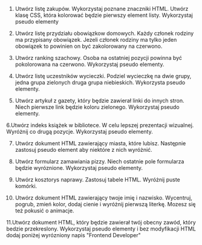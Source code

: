 1. Utwórz listę zakupów. Wykorzystaj poznane znaczniki HTML. Utwórz klasę CSS, która kolorować
będzie pierwszy element listy. Wykorzystaj pseudo elementy

2. Utwórz listę przydziału obowiązkow domowych. Każdy członek rodziny ma przypisany
obowiązek. Jezeli członek rodziny ma tylko jeden obowiązek to powinien on być
zakolorowany na czerwono.

3. Utwórz ranking szachowy. Osoba na ostatniej pozycji powinna być pokolorowana na czerwono.
Wykorzystaj pseudo elementy.

4. Utwórz listę uczestników wycieczki. Podziel wycieczkę na dwie grupy, jedna grupa zielonych
druga grupa niebieskich. Wykorzysta pseudo elementy.

5. Utwórz artykuł z gazety, który będzie zawierał linki do innych stron. Niech pierwsze link
będzie koloru zielonego. Wykorzystaj pseudo elementy.

6.Utwórz indeks książek w bibliotece. W celu lepszej prezentacji wizualnej. Wyróżnij co drugą
pozycje. Wykorzystaj pseudo elementy.

7. Utwórz dokument HTML zawierający miasta, które lubisz. Następnie zastosuj pseudo element
aby niektóre z nich wyróżnić.

8. Utwórz formularz zamawiania pizzy. Niech ostatnie pole formularza będzie wyróznione.
Wykorzystaj pseudo elementy.

9. Utwórz kosztorys naprawy. Zastosuj tabele HTML. Wyróżnij puste komórki.

10. Utwórz dokument HTML zawierający twoje imię i nazwisko. Wycentruj, pogrub, zmień kolor,
dodaj cienie i wyróżnij pierwszą literkę. Mozesz się też pokusić o animacje.

11.Utwórz dokument HTML, który będzie zawierał twój obecny zawód, który bedzie przekreslony.
Wykorzystaj pseudo elementy i bez modyfikacji HTML dodaj poniżej wyrózniony napis
"Frontend Developer"
